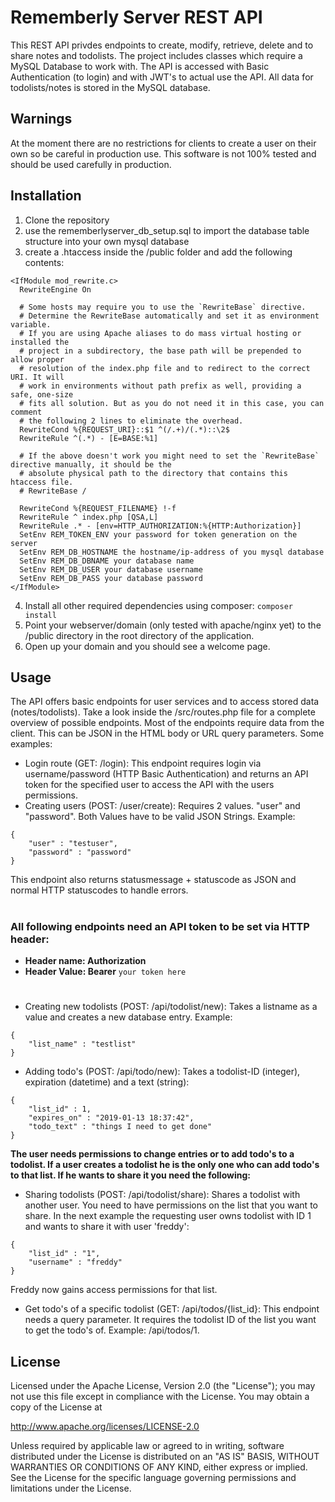 # Rememberly Server REST API

This REST API privdes endpoints to create, modify, retrieve, delete and to share notes and todolists. The project includes classes which require a MySQL Database to work with. The API is accessed with Basic Authentication (to login) and with JWT's to actual use the API. All data for todolists/notes is stored in the MySQL database.

## Warnings

At the moment there are no restrictions for clients to create a user on their own so be careful in production use. This software is not 100% tested and should be used carefully in production.

## Installation

1. Clone the repository
2. use the rememberlyserver_db_setup.sql to import the database table structure into your own mysql database
3. create a .htaccess inside the /public folder and add the following contents:
```
<IfModule mod_rewrite.c>
  RewriteEngine On

  # Some hosts may require you to use the `RewriteBase` directive.
  # Determine the RewriteBase automatically and set it as environment variable.
  # If you are using Apache aliases to do mass virtual hosting or installed the
  # project in a subdirectory, the base path will be prepended to allow proper
  # resolution of the index.php file and to redirect to the correct URI. It will
  # work in environments without path prefix as well, providing a safe, one-size
  # fits all solution. But as you do not need it in this case, you can comment
  # the following 2 lines to eliminate the overhead.
  RewriteCond %{REQUEST_URI}::$1 ^(/.+)/(.*)::\2$
  RewriteRule ^(.*) - [E=BASE:%1]

  # If the above doesn't work you might need to set the `RewriteBase` directive manually, it should be the
  # absolute physical path to the directory that contains this htaccess file.
  # RewriteBase /

  RewriteCond %{REQUEST_FILENAME} !-f
  RewriteRule ^ index.php [QSA,L]
  RewriteRule .* - [env=HTTP_AUTHORIZATION:%{HTTP:Authorization}]
  SetEnv REM_TOKEN_ENV your password for token generation on the server
  SetEnv REM_DB_HOSTNAME the hostname/ip-address of you mysql database
  SetEnv REM_DB_DBNAME your database name
  SetEnv REM_DB_USER your database username
  SetEnv REM_DB_PASS your database password
</IfModule>
```
4. Install all other required dependencies using composer:
```composer install```
5. Point your webserver/domain (only tested with apache/nginx yet) to the /public directory in the root directory of the application.
6. Open up your domain and you should see a welcome page.

## Usage
The API offers basic endpoints for user services and to access stored data (notes/todolists). Take a look inside the /src/routes.php file for a complete overview of possible endpoints. Most of the endpoints require data from the client. This can be JSON in the HTML body or URL query parameters.
Some examples:
- Login route (GET: /login):
This endpoint requires login via username/password (HTTP Basic Authentication) and returns an API token for the specified user to access the API with the users permissions.
- Creating users (POST: /user/create): Requires 2 values. "user" and "password". Both Values have to be valid JSON Strings. Example:
```
{
    "user" : "testuser",
    "password" : "password"
} 
```
This endpoint also returns statusmessage + statuscode as JSON and normal HTTP statuscodes to handle errors.
#
### All following endpoints need an API token to be set via HTTP header:
- **Header name: Authorization**
- **Header Value: Bearer** `your token here`
#

- Creating new todolists (POST: /api/todolist/new): Takes a listname as a value and creates a new database entry. Example:
```
{
    "list_name" : "testlist"
}
```
- Adding todo's (POST: /api/todo/new): Takes a todolist-ID (integer), expiration (datetime) and a text (string):
```
{
    "list_id" : 1,
    "expires_on" : "2019-01-13 18:37:42",
    "todo_text" : "things I need to get done"
}
```
**The user needs permissions to change entries or to add todo's to a todolist. If a user creates a todolist he is the only one who can add todo's to that list. If he wants to share it you need the following:**
- Sharing todolists (POST: /api/todolist/share): Shares a todolist with another user. You need to have permissions on the list that you want to share. In the next example the requesting user owns todolist with ID 1 and wants to share it with user 'freddy':
```
{
    "list_id" : "1",
    "username" : "freddy"
}
```
Freddy now gains access permissions for that list.
- Get todo's of a specific todolist (GET: /api/todos/{list_id}: This endpoint needs a query parameter. It requires the todolist ID of the list you want to get the todo's of. Example: /api/todos/1.

## License
Licensed under the Apache License, Version 2.0 (the "License");
you may not use this file except in compliance with the License.
You may obtain a copy of the License at

http://www.apache.org/licenses/LICENSE-2.0

Unless required by applicable law or agreed to in writing, software
distributed under the License is distributed on an "AS IS" BASIS,
WITHOUT WARRANTIES OR CONDITIONS OF ANY KIND, either express or implied.
See the License for the specific language governing permissions and
limitations under the License.

